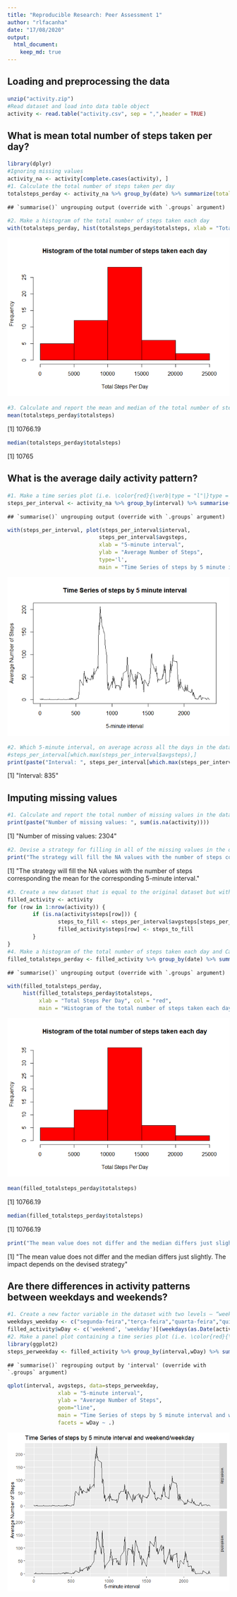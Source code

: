 ```yaml
---
title: "Reproducible Research: Peer Assessment 1"
author: "rlfacanha"
date: "17/08/2020"
output: 
  html_document:
    keep_md: true
---
```


## Loading and preprocessing the data

```r
unzip("activity.zip")
#Read dataset and load into data table object
activity <- read.table("activity.csv", sep = ",",header = TRUE)
```
## What is mean total number of steps taken per day?

```r
library(dplyr)
#Ignoring missing values
activity_na <- activity[complete.cases(activity), ]
#1. Calculate the total number of steps taken per day
totalsteps_perday <- activity_na %>% group_by(date) %>% summarize(totalsteps=sum(steps))
```

```
## `summarise()` ungrouping output (override with `.groups` argument)
```

```r
#2. Make a histogram of the total number of steps taken each day
with(totalsteps_perday, hist(totalsteps_perday$totalsteps, xlab = "Total Steps Per Day", col = "red", main = "Histogram of the total number of steps taken each day"))
```

![](PA1_template_files/figure-html/activity_mean_steps-1.png)<!-- -->

```r
#3. Calculate and report the mean and median of the total number of steps taken per day
mean(totalsteps_perday$totalsteps)
```

[1] 10766.19

```r
median(totalsteps_perday$totalsteps)
```

[1] 10765

## What is the average daily activity pattern?

```r
#1. Make a time series plot (i.e. \color{red}{\verb|type = "l"|}type = "l") of the 5-minute interval (x-axis) and the average number of steps taken, averaged across all days (y-axis)
steps_per_interval <- activity_na %>% group_by(interval) %>% summarise(avgsteps = mean(steps, na.rm=TRUE))
```

```
## `summarise()` ungrouping output (override with `.groups` argument)
```

```r
with(steps_per_interval, plot(steps_per_interval$interval,
                             steps_per_interval$avgsteps, 
                             xlab = "5-minute interval",
                             ylab = "Average Number of Steps",             
                             type='l',
                             main = "Time Series of steps by 5 minute interval"))
```

![](PA1_template_files/figure-html/daily_activity_pattern-1.png)<!-- -->

```r
#2. Which 5-minute interval, on average across all the days in the dataset, contains the maximum number of steps?
#steps_per_interval[which.max(steps_per_interval$avgsteps),]
print(paste("Interval: ", steps_per_interval[which.max(steps_per_interval$avgsteps),][1]))
```

[1] "Interval:  835"

## Imputing missing values

```r
#1. Calculate and report the total number of missing values in the dataset (i.e. the total number of rows with \color{red}{\verb|NA|}NAs)
print(paste("Number of missing values: ", sum(is.na(activity))))
```

[1] "Number of missing values:  2304"

```r
#2. Devise a strategy for filling in all of the missing values in the dataset. The strategy does not need to be sophisticated. For example, you could use the mean/median for that day, or the mean for that 5-minute interval, etc.
print("The strategy will fill the NA values with the number of steps corresponding the mean for the corresponding 5-minute interval.")
```

[1] "The strategy will fill the NA values with the number of steps corresponding the mean for the corresponding 5-minute interval."

```r
#3. Create a new dataset that is equal to the original dataset but with the missing data filled in.
filled_activity <- activity
for (row in 1:nrow(activity)) {
        if (is.na(activity$steps[row])) {
                steps_to_fill <- steps_per_interval$avgsteps[steps_per_interval$interval == activity$interval[row]]
                filled_activity$steps[row] <- steps_to_fill
        }        
}
#4. Make a histogram of the total number of steps taken each day and Calculate and report the mean and median total number of steps taken per day. Do these values differ from the estimates from the first part of the assignment? What is the impact of imputing missing data on the estimates of the total daily number of steps?
filled_totalsteps_perday <- filled_activity %>% group_by(date) %>% summarize(totalsteps=sum(steps))
```

```
## `summarise()` ungrouping output (override with `.groups` argument)
```

```r
with(filled_totalsteps_perday, 
     hist(filled_totalsteps_perday$totalsteps, 
          xlab = "Total Steps Per Day", col = "red", 
          main = "Histogram of the total number of steps taken each day"))
```

![](PA1_template_files/figure-html/missing_values-1.png)<!-- -->

```r
mean(filled_totalsteps_perday$totalsteps)
```

[1] 10766.19

```r
median(filled_totalsteps_perday$totalsteps)
```

[1] 10766.19

```r
print("The mean value does not differ and the median differs just slightly. The impact depends on the devised strategy")
```

[1] "The mean value does not differ and the median differs just slightly. The impact depends on the devised strategy"

## Are there differences in activity patterns between weekdays and weekends?

```r
#1. Create a new factor variable in the dataset with two levels – “weekday” and “weekend” indicating whether a given date is a weekday or weekend day.
weekdays_weekday <- c("segunda-feira","terça-feira","quarta-feira","quinta-feira","sexta-feira")
filled_activity$wDay <- c('weekend', 'weekday')[(weekdays(as.Date(activity$date)) %in% weekdays_weekday)+1L]
#2. Make a panel plot containing a time series plot (i.e. \color{red}{\verb|type = "l"|}type = "l") of the 5-minute interval (x-axis) and the average number of steps taken, averaged across all weekday days or weekend days (y-axis). See the README file in the GitHub repository to see an example of what this plot should look like using simulated data.
library(ggplot2)
steps_perweekday <- filled_activity %>% group_by(interval,wDay) %>% summarise(avgsteps = mean(steps, na.rm=TRUE))
```

```
## `summarise()` regrouping output by 'interval' (override with `.groups` argument)
```

```r
qplot(interval, avgsteps, data=steps_perweekday,
                xlab = "5-minute interval",
                ylab = "Average Number of Steps",                
                geom="line",
                main = "Time Series of steps by 5 minute interval and weekend/weekday",
                facets = wDay ~ .)
```

![](PA1_template_files/figure-html/weekdays-1.png)<!-- -->
